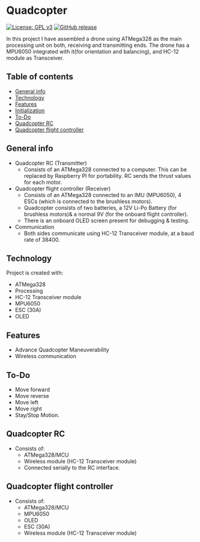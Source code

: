 # Quadcopter

[![License: GPL v3](https://img.shields.io/badge/License-GPLv3-blue.svg)](https://www.gnu.org/licenses/gpl-3.0)
[![GitHub release](https://img.shields.io/github/v/release/shaswat-dharaiya/Quadcopter.svg)](https://github.com/shaswat-dharaiya/Quadcopter/releases)

In this project I have assembled a drone using ATMega328 as the main processing unit on both, receiving and transmitting ends. The drone has a MPU6050 integrated with it(for orientation and balancing), and HC-12 module as Transceiver.

## Table of contents
* [General info](#general-info)
* [Technology](#technology)
* [Features](#features)
* [Initialization](#initialization)
* [To-Do](#to-Do)
* [Quadcopter RC](#Quadcopter_RC)
* [Quadcopter flight controller](#Quadcopter_flight_controller)


## General info
* Quadcopter RC (Transmitter)
  * Consists of an ATMega328 connected to a computer. This can be replaced by Raspberry PI for portability. RC sends the thrust values for each motor.
* Quadcopter flight controller (Receiver)
  * Consists of an ATMega328 connected to an IMU (MPU6050), 4 ESCs (which is connected to the brushless motors).
  * Quadcopter consists of two batteries, a 12V Li-Po Battery (for brushless motors)& a normal 9V (for the onboard flight controller).<br>
  * There is an onboard OLED screen present for debugging & testing.
* Communication
  * Both sides communicate using HC-12 Transceiver module, at a baud rate of 38400.

## Technology
Project is created with:
* ATMega328
* Processing
* HC-12 Transceiver module
* MPU6050
* ESC (30A)
* OLED

## Features
* Advance Quadcopter Maneuverability
* Wireless communication

## To-Do
* Move forward
* Move reverse
* Move left
* Move right
* Stay/Stop Motion.

## Quadcopter RC
* Consists of:
  * ATMega328/MCU
  * Wireless module (HC-12 Transceiver module)
  * Connected serially to the RC interface.

## Quadcopter flight controller
* Consists of:
  * ATMega328/MCU
  * MPU6050
  * OLED
  * ESC (30A)
  * Wireless module (HC-12 Transceiver module)
